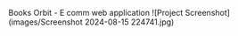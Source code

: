 Books Orbit - E comm web application
![Project Screenshot](images/Screenshot 2024-08-15 224741.jpg)
